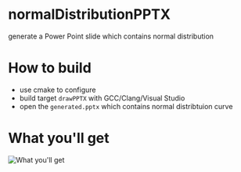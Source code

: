 # normalDistributionPPTX

generate a Power Point slide which contains normal distribution

# How to build

 - use cmake to configure
 - build target `drawPPTX` with GCC/Clang/Visual Studio
 - open the `generated.pptx` which contains normal distribtuion curve

# What you'll get

![What you'll get](https://gist.githubusercontent.com/tomoaki0705/271642f6ef343155fbe9fcd7bf940cf9/raw/68c307eb351bd032fe4ec0f7b6e28b9d05d0a82f/screenshot.png)
